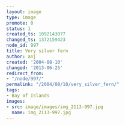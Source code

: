 ```yaml
---
layout: image
type: image
promote: 0
status: 1
created_ts: 1092143077
changed_ts: 1372159423
node_id: 997
title: Very silver fern
author: anj
created: '2004-08-10'
changed: '2013-06-25'
redirect_from:
- "/node/997/"
permalink: "/2004/08/10/very_silver_fern/"
tags:
- Bay of Islands
images:
- src: image/images/img_2113-997.jpg
  name: img_2113-997.jpg
---
```


